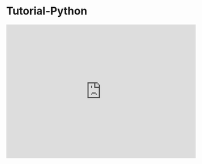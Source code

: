 # Tutorial-Python

   <iframe src="https://trinket.io/embed/python/abf05a10de34" width="100%" height="356" frameborder="0" marginwidth="0" marginheight="0" allowfullscreen></iframe>

